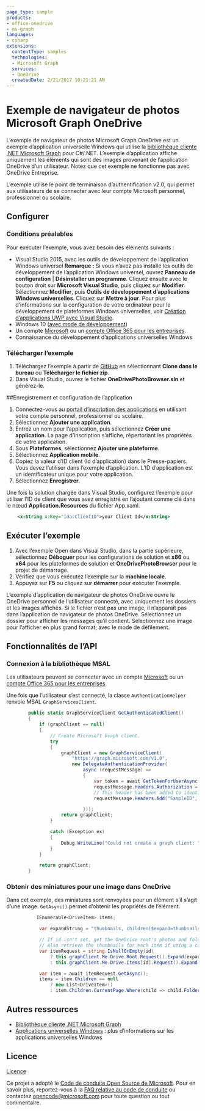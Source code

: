 ```yaml
---
page_type: sample
products:
- office-onedrive
- ms-graph
languages:
- csharp
extensions:
  contentType: samples
  technologies:
  - Microsoft Graph
  services:
  - OneDrive
  createdDate: 2/21/2017 10:21:21 AM
---
```

# Exemple de navigateur de photos Microsoft Graph OneDrive

L’exemple de navigateur de photos Microsoft Graph OneDrive est un exemple d’application universelle Windows qui utilise la [bibliothèque cliente .NET Microsoft Graph](https://github.com/microsoftgraph/msgraph-sdk-dotnet)
pour C#/.NET. L’exemple d’application affiche uniquement les éléments qui sont des images provenant de l’application OneDrive d’un utilisateur. Notez que cet exemple ne fonctionne pas avec OneDrive Entreprise.

L’exemple utilise le point de terminaison d’authentification v2.0, qui permet aux utilisateurs de se connecter avec leur compte Microsoft personnel, professionnel ou scolaire.


## Configurer

### Conditions préalables

Pour exécuter l’exemple, vous avez besoin des éléments suivants : 

* Visual Studio 2015, avec les outils de développement de l’application Windows universel **Remarque :** Si vous n’avez pas installé les outils de développement de l’application Windows universel, ouvrez **Panneau de configuration** | **Désinstaller un programme**. Cliquez ensuite avec le bouton droit sur **Microsoft Visual Studio**, puis cliquez sur **Modifier**. Sélectionnez **Modifier**, puis **Outils de développement d’applications Windows universelles**. Cliquez sur **Mettre à jour**. Pour plus d’informations sur la configuration de votre ordinateur pour le développement de plateformes Windows universelles, voir [Création d’applications UWP avec Visual Studio](https://msdn.microsoft.com/en-us/library/windows/apps/dn609832.aspx).
* Windows 10 ([avec mode de développement](https://msdn.microsoft.com/library/windows/apps/xaml/dn706236.aspx))
* Un compte [Microsoft](www.outlook.com) ou un [compte Office 365 pour les entreprises](https://msdn.microsoft.com/en-us/office/office365/howto/setup-development-environment#bk_Office365Account).
* Connaissance du développement d’applications universelles Windows

### Télécharger l’exemple

1. Téléchargez l’exemple à partir de [GitHub](https://github.com/OneDrive/graph-sample-photobrowser-uwp) en sélectionnant **Clone dans le bureau** ou **Télécharger le fichier zip**. 
2. Dans Visual Studio, ouvrez le fichier **OneDrivePhotoBrowser.sln** et générez-le.

\##Enregistrement et configuration de l’application

1. Connectez-vous au [portail d’inscription des applications](https://apps.dev.microsoft.com/) en utilisant votre compte personnel, professionnel ou scolaire.  
2. Sélectionnez **Ajouter une application**.  
3. Entrez un nom pour l’application, puis sélectionnez **Créer une application**. La page d’inscription s’affiche, répertoriant les propriétés de votre application.  
4. Sous **Plateformes**, sélectionnez **Ajouter une plateforme**.  
5. Sélectionnez **Application mobile**.  
6. Copiez la valeur d’ID client (Id d’application) dans le Presse-papiers. Vous devez l’utiliser dans l’exemple d’application. L’ID d’application est un identificateur unique pour votre application.   
7. Sélectionnez **Enregistrer**.  

Une fois la solution chargée dans Visual Studio, configurez l’exemple pour utiliser l’ID de client que vous avez enregistré en l’ajoutant comme clé dans le nœud **Application.Resources** du fichier App.xaml.

```xml
    <x:String x:Key="ida:ClientID">your Client Id</x:String>
```

## Exécuter l’exemple

1. Avec l’exemple Open dans Visual Studio, dans la partie supérieure, sélectionnez **Déboguer** pour les configurations de solution et **x86** ou **x64** pour les plateformes de solution et **OneDrivePhotoBrowser** pour le projet de démarrage. 
2. Vérifiez que vous exécutez l’exemple sur la **machine locale**.
3. Appuyez sur **F5** ou cliquez sur **démarrer** pour exécuter l’exemple.

L’exemple d’application de navigateur de photos OneDrive ouvre le OneDrive personnel de l’utilisateur connecté, avec uniquement les dossiers et les images affichés. Si le fichier n’est pas une image, il n’apparaît pas dans l’application de navigateur de photos OneDrive. Sélectionnez un dossier pour afficher les messages qu’il contient. Sélectionnez une image pour l’afficher en plus grand format, avec le mode de défilement.


## Fonctionnalités de l’API

### Connexion à la bibliothèque MSAL

Les utilisateurs peuvent se connecter avec un compte [Microsoft](www.outlook.com) ou un [compte Office 365 pour les entreprises](https://msdn.microsoft.com/en-us/office/office365/howto/setup-development-environment#bk_Office365Account).

Une fois que l’utilisateur s’est connecté, la classe `AuthenticationHelper` renvoie MSAL `GraphServicesClient`.

```csharp
        public static GraphServiceClient GetAuthenticatedClient()
        {
            if (graphClient == null)
            {
                // Create Microsoft Graph client.
                try
                {
                    graphClient = new GraphServiceClient(
                        "https://graph.microsoft.com/v1.0",
                        new DelegateAuthenticationProvider(
                            async (requestMessage) =>
                            {
                                var token = await GetTokenForUserAsync();
                                requestMessage.Headers.Authorization = new AuthenticationHeaderValue("bearer", token);
                                // This header has been added to identify our sample in the Microsoft Graph service.  If extracting this code for your project please remove.
                                requestMessage.Headers.Add("SampleID", "uwp-csharp-photobrowser-sample");

                            }));
                    return graphClient;
                }

                catch (Exception ex)
                {
                    Debug.WriteLine("Could not create a graph client: " + ex.Message);
                }
            }

            return graphClient;
        }
```

### Obtenir des miniatures pour une image dans OneDrive

Dans cet exemple, des miniatures sont renvoyées pour un élément s’il s’agit d’une image. `GetAsync()` permet d’obtenir les propriétés de l’élément.

```csharp
           IEnumerable<DriveItem> items;

            var expandString = "thumbnails, children($expand=thumbnails)";

            // If id isn't set, get the OneDrive root's photos and folders. Otherwise, get those for the specified item ID.
            // Also retrieve the thumbnails for each item if using a consumer client.
            var itemRequest = string.IsNullOrEmpty(id)
                ? this.graphClient.Me.Drive.Root.Request().Expand(expandString)
                : this.graphClient.Me.Drive.Items[id].Request().Expand(expandString);

            var item = await itemRequest.GetAsync();
            items = item.Children == null
                ? new List<DriveItem>()
                : item.Children.CurrentPage.Where(child => child.Folder != null || child.Image != null);
```

## Autres ressources

* [Bibliothèque cliente .NET Microsoft Graph](https://github.com/microsoftgraph/msgraph-sdk-dotnet)
* [Applications universelles Windows](https://msdn.microsoft.com/en-us/library/windows/apps/dn726767.aspx) : plus d’informations sur les applications universelles Windows

## Licence

[Licence](LICENSE.txt)

Ce projet a adopté le [Code de conduite Open Source de Microsoft](https://opensource.microsoft.com/codeofconduct/). Pour en savoir plus, reportez-vous à la [FAQ relative au code de conduite](https://opensource.microsoft.com/codeofconduct/faq/) ou contactez [opencode@microsoft.com](mailto:opencode@microsoft.com) pour toute question ou tout commentaire.
